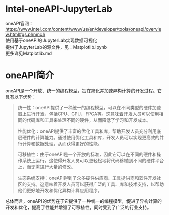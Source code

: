 # Intel-oneAPI-JupyterLab
oneAPI官网：https://www.intel.com/content/www/us/en/developer/tools/oneapi/overview.html#gs.phnmch
</br>
使用基于oneAPI的JupyterLab实现数据可视化
</br>
提供了JupyterLab的源文件，见：Matplotlib.ipynb
</br>
更多详见Matplotlib.md

# oneAPI简介
oneAPI是一个开放、统一的编程模型，旨在简化并加速异构计算的开发过程。它具有以下优势：

>统一性：oneAPI提供了一种统一的编程模型，可以在不同类型的硬件加速器上进行开发，包括CPU、GPU、FPGA等。这意味着开发人员可以使用相同的代码库和工具来处理不同的硬件，从而降低了学习和开发成本。
>
>性能优化：oneAPI提供了丰富的优化工具和库，帮助开发人员充分利用底层硬件的计算能力。通过使用优化工具和库，开发人员可以实现更高效的并行计算和数据处理，从而获得更好的性能。
>
>可移植性：由于oneAPI是一个开放的标准，因此它可以在不同的硬件和操作系统上运行。这使得开发人员可以更轻松地将代码移植到不同的硬件平台上，而无需进行大量的修改。
>
>生态系统支持：oneAPI得到了众多硬件供应商、工具提供商和软件开发社区的支持。这意味着开发人员可以获得广泛的工具、库和技术支持，以帮助他们更好地开发和优化异构计算应用程序。

总体而言，oneAPI的优势在于它提供了一种统一的编程模型，促进了异构计算的开发和优化，提高了性能并增强了可移植性，同时受到了广泛的行业支持。
